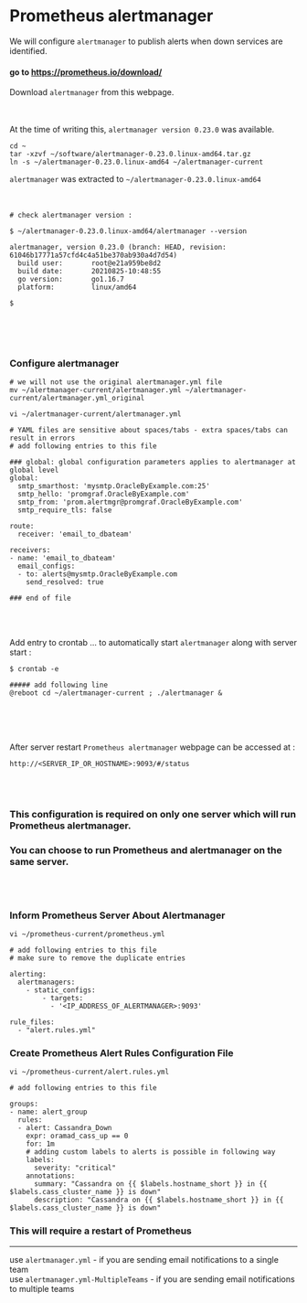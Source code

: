# Prometheus alertmanager

We will configure ` alertmanager ` to publish alerts when down services are identified. <br>

#### go to https://prometheus.io/download/

Download ` alertmanager ` from this webpage. <br><br><br>

At the time of writing this, ` alertmanager version 0.23.0 ` was available. <br>
```
cd ~
tar -xzvf ~/software/alertmanager-0.23.0.linux-amd64.tar.gz
ln -s ~/alertmanager-0.23.0.linux-amd64 ~/alertmanager-current
```

` alertmanager ` was extracted to ` ~/alertmanager-0.23.0.linux-amd64 `
<br><br><br>

```
# check alertmanager version :

$ ~/alertmanager-0.23.0.linux-amd64/alertmanager --version

alertmanager, version 0.23.0 (branch: HEAD, revision: 61046b17771a57cfd4c4a51be370ab930a4d7d54)
  build user:       root@e21a959be8d2
  build date:       20210825-10:48:55
  go version:       go1.16.7
  platform:         linux/amd64

$

```

<br><br><br>

### Configure alertmanager

```
# we will not use the original alertmanager.yml file
mv ~/alertmanager-current/alertmanager.yml ~/alertmanager-current/alertmanager.yml_original

vi ~/alertmanager-current/alertmanager.yml

# YAML files are sensitive about spaces/tabs - extra spaces/tabs can result in errors
# add following entries to this file

### global: global configuration parameters applies to alertmanager at global level
global:
  smtp_smarthost: 'mysmtp.OracleByExample.com:25'
  smtp_hello: 'promgraf.OracleByExample.com'
  smtp_from: 'prom.alertmgr@promgraf.OracleByExample.com'
  smtp_require_tls: false

route:
  receiver: 'email_to_dbateam'

receivers:
- name: 'email_to_dbateam'
  email_configs:
  - to: alerts@mysmtp.OracleByExample.com
    send_resolved: true

### end of file
```

<br><br>

Add entry to crontab ... to automatically start ` alertmanager ` along with server start :

```
$ crontab -e

##### add following line
@reboot	cd ~/alertmanager-current ; ./alertmanager &
```

<br><br><br>

After server restart ` Prometheus alertmanager ` webpage can be accessed at :

```
http://<SERVER_IP_OR_HOSTNAME>:9093/#/status
```

<br><br>

### This configuration is required on only one server which will run Prometheus alertmanager.
### You can choose to run Prometheus and alertmanager on the same server.

<br><br>

### Inform Prometheus Server About Alertmanager

```
vi ~/prometheus-current/prometheus.yml

# add following entries to this file
# make sure to remove the duplicate entries

alerting:
  alertmanagers:
    - static_configs:
        - targets:
          - '<IP_ADDRESS_OF_ALERTMANAGER>:9093'

rule_files:
  - "alert.rules.yml"
```

### Create Prometheus Alert Rules Configuration File

```
vi ~/prometheus-current/alert.rules.yml

# add following entries to this file

groups:
- name: alert_group
  rules:
  - alert: Cassandra_Down
    expr: oramad_cass_up == 0
    for: 1m
    # adding custom labels to alerts is possible in following way
    labels:
      severity: "critical"
    annotations:
      summary: "Cassandra on {{ $labels.hostname_short }} in {{ $labels.cass_cluster_name }} is down"
      description: "Cassandra on {{ $labels.hostname_short }} in {{ $labels.cass_cluster_name }} is down"

```

### This will require a restart of Prometheus

<hr>

use ` alertmanager.yml ` - if you are sending email notifications to a single team
<br>
use ` alertmanager.yml-MultipleTeams ` - if you are sending email notifications to multiple teams

